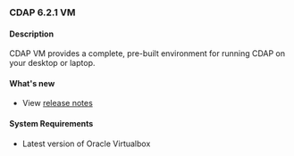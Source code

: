 ### CDAP 6.2.1 VM

#### Description

  CDAP VM provides a complete, pre-built environment for running CDAP on your desktop or laptop.

#### What's new

* View [release notes](https://docs.cdap.io/cdap/6.2.1/en/reference-manual/release-notes.html#release-6-2-1)

#### System Requirements

* Latest version of Oracle Virtualbox
